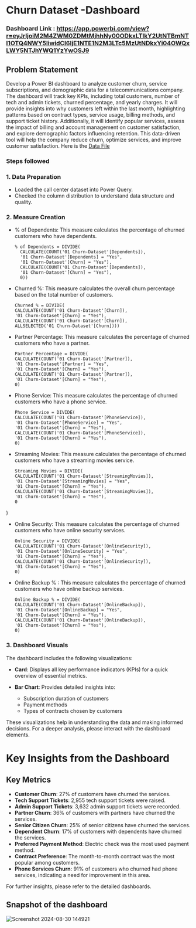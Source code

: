 # Churn Dataset -Dashboard

### Dashboard Link : https://app.powerbi.com/view?r=eyJrIjoiM2M4ZWM0ZDMtMjhhNy00ODkxLTlkY2UtNTBmNTI1OTQ4NWY5IiwidCI6IjE1NTE1N2M3LTc5MzUtNDkxYi04OWQxLWY5NTJhYWQ1YzYwOSJ9

## Problem Statement

Develop a Power BI dashboard to analyze customer churn, service subscriptions, and demographic data for a telecommunications company. The dashboard will track key KPIs, including total customers, number of tech and admin tickets, churned percentage, and yearly charges. It will provide insights into why customers left within the last month, highlighting patterns based on contract types, service usage, billing methods, and support ticket history. 
Additionally, it will identify popular services, assess the impact of billing and account management on customer satisfaction, and explore demographic factors influencing retention. This data-driven tool will help the company reduce churn, optimize services, and improve customer satisfaction. Here is the [Data File](https://drive.google.com/drive/folders/1ly71LbR0uw0suMjJuJlpjZGlwQVK7bnu?usp=drive_link) 

### Steps followed 

### 1. Data Preparation
- Loaded the call center dataset into Power Query.
- Checked the column distribution to understand data structure and quality.

### 2. Measure Creation
- % of Dependents:  This measure calculates the percentage of churned customers who have dependents.
  ```DAX
  % of Dependents = DIVIDE(
    CALCULATE(COUNT('01 Churn-Dataset'[Dependents]), 
    '01 Churn-Dataset'[Dependents] = "Yes", 
    '01 Churn-Dataset'[Churn] = "Yes"), 
    CALCULATE(COUNT('01 Churn-Dataset'[Dependents]), 
    '01 Churn-Dataset'[Churn] = "Yes"), 
    0))
- Churned %:  This measure calculates the overall churn percentage based on the total number of customers.
    ```DAX
  Churned % = DIVIDE(
    CALCULATE(COUNT('01 Churn-Dataset'[Churn]), 
    '01 Churn-Dataset'[Churn] = "Yes"), 
    CALCULATE(COUNT('01 Churn-Dataset'[Churn]), 
    ALLSELECTED('01 Churn-Dataset'[Churn])))

- Partner Percentage:  This measure calculates the percentage of churned customers who have a partner.
    ```DAX
  Partner Percentage = DIVIDE(
    CALCULATE(COUNT('01 Churn-Dataset'[Partner]), 
    '01 Churn-Dataset'[Partner] = "Yes", 
    '01 Churn-Dataset'[Churn] = "Yes"), 
    CALCULATE(COUNT('01 Churn-Dataset'[Partner]), 
    '01 Churn-Dataset'[Churn] = "Yes"), 
    0)

- Phone Service:  This measure calculates the percentage of churned customers who have a phone service.
    ```DAX
  Phone Service = DIVIDE(
    CALCULATE(COUNT('01 Churn-Dataset'[PhoneService]), 
    '01 Churn-Dataset'[PhoneService] = "Yes", 
    '01 Churn-Dataset'[Churn] = "Yes"), 
    CALCULATE(COUNT('01 Churn-Dataset'[PhoneService]), 
    '01 Churn-Dataset'[Churn] = "Yes"), 
    0)

- Streaming Movies:  This measure calculates the percentage of churned customers who have a streaming movies service.
    ```DAX
  Streaming Movies = DIVIDE(
    CALCULATE(COUNT('01 Churn-Dataset'[StreamingMovies]), 
    '01 Churn-Dataset'[StreamingMovies] = "Yes", 
    '01 Churn-Dataset'[Churn] = "Yes"), 
    CALCULATE(COUNT('01 Churn-Dataset'[StreamingMovies]), 
    '01 Churn-Dataset'[Churn] = "Yes"), 
    0
)

- Online Security:  This measure calculates the percentage of churned customers who have online security services.
    ```DAX
  Online Security = DIVIDE(
    CALCULATE(COUNT('01 Churn-Dataset'[OnlineSecurity]), 
    '01 Churn-Dataset'[OnlineSecurity] = "Yes", 
    '01 Churn-Dataset'[Churn] = "Yes"), 
    CALCULATE(COUNT('01 Churn-Dataset'[OnlineSecurity]), 
    '01 Churn-Dataset'[Churn] = "Yes"), 
    0)

- Online Backup % :  This measure calculates the percentage of churned customers who have online backup services.

    ```DAX
  Online Backup % = DIVIDE(
    CALCULATE(COUNT('01 Churn-Dataset'[OnlineBackup]), 
    '01 Churn-Dataset'[OnlineBackup] = "Yes", 
    '01 Churn-Dataset'[Churn] = "Yes"), 
    CALCULATE(COUNT('01 Churn-Dataset'[OnlineBackup]), 
    '01 Churn-Dataset'[Churn] = "Yes"), 
    0)
### 3. Dashboard Visuals
The dashboard includes the following visualizations:

- **Card**: Displays all key performance indicators (KPIs) for a quick overview of essential metrics.

- **Bar Chart**: Provides detailed insights into:
  - Subscription duration of customers
  - Payment methods
  - Types of contracts chosen by customers

These visualizations help in understanding the data and making informed decisions. For a deeper analysis, please interact with the dashboard elements.

# Key Insights from the Dashboard



## Key Metrics

- **Customer Churn**: 27% of customers have churned the services.
- **Tech Support Tickets**: 2,955 tech support tickets were raised.
- **Admin Support Tickets**: 3,632 admin support tickets were recorded.
- **Partner Churn**: 36% of customers with partners have churned the services.
- **Senior Citizen Churn**: 25% of senior citizens have churned the services.
- **Dependent Churn**: 17% of customers with dependents have churned the services.
- **Preferred Payment Method**: Electric check was the most used payment method.
- **Contract Preference**: The month-to-month contract was the most popular among customers.
- **Phone Services Churn**: 91% of customers who churned had phone services, indicating a need for improvement in this area.

For further insights, please refer to the detailed dashboards.
## Snapshot of the dashboard
![Screenshot 2024-08-30 144921](https://github.com/user-attachments/assets/c1a2e6fb-0da4-45fb-b650-b9f4fa23d4f8)
